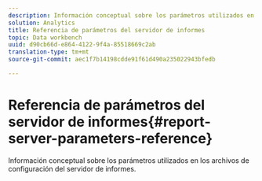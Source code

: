 ```yaml
---
description: Información conceptual sobre los parámetros utilizados en los archivos de configuración del servidor de informes.
solution: Analytics
title: Referencia de parámetros del servidor de informes
topic: Data workbench
uuid: d90cb66d-e864-4122-9f4a-85518669c2ab
translation-type: tm+mt
source-git-commit: aec1f7b14198cdde91f61d490a235022943bfedb

---
```



# Referencia de parámetros del servidor de informes{#report-server-parameters-reference}

Información conceptual sobre los parámetros utilizados en los archivos de configuración del servidor de informes.

